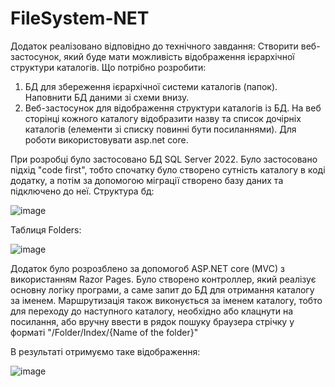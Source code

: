 # FileSystem-NET
Додаток реалізовано відповідно до технічного завдання:
Створити веб-застосунок, який буде мати можливість відображення ієрархічної структури каталогів.
Що потрібно розробити:
1.	БД для збереження ієрархічної системи каталогів (папок). Наповнити БД даними зі схеми внизу. 
2.	Веб-застосунок для відображення структури каталогів із БД. На веб сторінці кожного каталогу відобразити назву та список дочірніх каталогів (елементи зі списку повинні бути посиланнями). 
Для роботи використовувати asp.net core.

При розробці було застосовано БД SQL Server 2022. Було застосовано підхід "code first", тобто спочатку було створено сутність каталогу в коді додатку, а потім за допомогою міграції створено базу даних та підключено до неї.
Структура бд:

![image](https://github.com/Sasha-Pober/FileSystem-NET/assets/71099051/e491f800-c2a7-443c-ac33-0fde0dffd541)

Таблиця Folders:

![image](https://github.com/Sasha-Pober/FileSystem-NET/assets/71099051/e6a8a79e-db59-4fba-8054-a53bc16e0921)

Додаток було розрозблено за допомогоб ASP.NET core (MVC) з використанням Razor Pages. Було створено контроллер, який реалізує основну логіку програми, а саме запит до БД для отримання каталогу за іменем.
Маршрутизація також виконується за іменем каталогу, тобто для переходу до наступного каталогу, необхідно або клацнути на посилання, або вручну ввести в рядок пошуку браузера стрічку у форматі "/Folder/Index/{Name of the folder}"

В результаті отримуємо таке відображення:

![image](https://github.com/Sasha-Pober/FileSystem-NET/assets/71099051/cb3c4996-ff8f-41c6-aafb-8a272a1cffb5)


